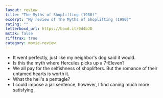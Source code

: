 ```yaml
---
layout: review
title: "The Myths of Shoplifting (1980)"
excerpt: "My review of The Myths of Shoplifting (1980)"
rating: ""
letterboxd_url: https://boxd.it/9d4bJD
mst3k: false
rifftrax: true
category: movie-review
---
```


- It went perfectly, just like my neighbor's dog said it would.
- Is this the myth where Hercules picks up a 7-Eleven?
- We all pay for the selfishness of shoplifters. But the romance of their untamed hearts is worth it.
- What the hell's a pentagle?
- I could impose a jail sentence, however, I find caning much more satisfying.
